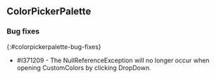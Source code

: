 ## ColorPickerPalette

### Bug fixes
{:#colorpickerpalette-bug-fixes}

* \#I371209 - The NullReferenceException will no longer occur when opening CustomColors by clicking DropDown.